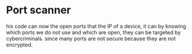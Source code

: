 # Port scanner
his code can now the open ports that the IP of a device, it can by knowing which ports we do not use and which are open, they can be targeted by cybercriminals.
since many ports are not secure because they are not encrypted.
